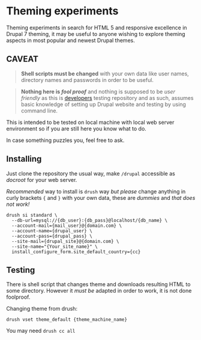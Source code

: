 # Theming experiments

Theming experiments in search for HTML 5 and responsive excellence in Drupal 7 theming, it may be useful to anyone wishing to explore theming aspects in most popular and newest Drupal themes.

## CAVEAT

> **Shell scripts must be changed** with your own data like user names, directory names and passwords in order to be useful.

> **Nothing here is _fool proof_** and nothing is supposed to be _user friendly_ as this is [developers](https://youtu.be/I14b-C67EXY?t=1m24s) testing repository and as such, assumes basic knowledge of setting up Drupal website and testing by using command line.

This is intended to be tested on local machine with local web server environment so if you are still here you know what to do.

In case something puzzles you, feel free to ask.

## Installing

Just clone the repository the usual way, make `/drupal` accessible as *docroot* for your web server.

*Recommended* way to install is `drush` way *but please* change anything in curly brackets `{` and `}` with your own data, these are _dummies_ and *that does not work!*

```shell
drush si standard \
  --db-url=mysql://{db_user}:{db_pass}@localhost/{db_name} \
  --account-mail={mail_user}@{domain.com} \
  --account-name={drupal_user} \
  --account-pass={drupal_pass} \
  --site-mail={drupal_site}@{domain.com} \
  --site-name="{Your_site_name}" \
  install_configure_form.site_default_country={cc}
```

## Testing

There is shell script that changes theme and downloads resulting HTML to some directory. However it *must be* adapted in order to work, it is not done foolproof.

Changing theme from drush:

```shell
drush vset theme_default {theme_machine_name}
```

You may need `drush cc all`

